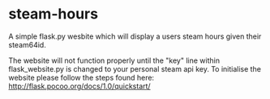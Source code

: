 # steam-hours
A simple flask.py wesbite which will display a users steam hours given their steam64id.

The website will not function properly until the "key" line within flask_website.py is changed to your personal steam api key.
To initialise the website please follow the steps found here:
http://flask.pocoo.org/docs/1.0/quickstart/
